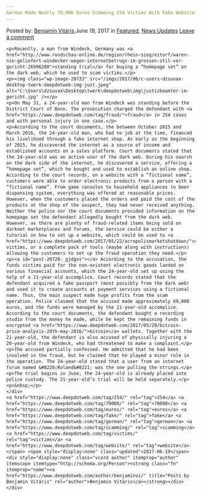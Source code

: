 ```yaml
---
German Made Nearly 70,000 Euros Scamming 254 Victims With Fake Website
---
```

<article class="post-listing post-20728 post type-post status-publish format-standard has-post-thumbnail hentry  tag-4076 tag-3882 tag-euros tag-fake tag-german tag-scamming tag-victims tag-website">
    <div class="post-inner">
        <span>Posted by: <a href="https://www.deepdotweb.com/author/benjaminvi/" title="">Benjamin Vitáris </a></span>
    <span>June 19, 2017</span>
    <span>in <a href="https://www.deepdotweb.com/category/deepdot-news/" rel="category tag">Featured</a>, <a href="https://www.deepdotweb.com/category/news-updates/" rel="category tag">News Updates</a></span>
    <span><a href="https://www.deepdotweb.com/2017/06/19/german-made-nearly-70000-euros-scamming-254-victims-fake-website/#respond">Leave a comment</a></span>
    </p>
    <div class="clear"></div>
    
    <p>Recently, a man from Windeck, Germany was <a href="http://www.rundschau-online.de/region/rhein-sieg/eitorf/waren-nie-geliefert-windecker-wegen-internetbetrugs-im-grossen-stil-vor-gericht-26996280">standing trial</a> for buying a “homepage set” on the dark web, which he used to scam victims.</p>
    <p><img class="wp-image-20733" src="/imgs/2017/06/c-users-dzsuvax-desktop-twerk-deepdotweb-img-just.jpeg" alt="C:\Users\dzsuvax\Desktop\twerk\deepdotweb\img\justizbeamter-im-gericht.jpg" /></p>
    <p>On May 31, a 24-year-old man from Windeck was standing before the District Court of Bonn. The prosecution charged the defendant with <a href="https://www.deepdotweb.com/tag/fraud/">fraud</a> in 254 cases and with personal injury in one case.</p>
    <p>According to the court documents, the between October 2015 and March 2016, the 24-year-old man, who had no job at the time, financed his livelihood through a fake internet shop. As early as the beginning of 2015, he discovered the internet as a source of income and established accounts on a sales platform. Court documents stated that the 24-year-old was an active user of the dark web. During his search on the dark side of the internet, he discovered a service, offering a “homepage set”, which he bought and used to establish an online shop. According to the court records, on a website with a “fictional name”, customers were able to order electronic products from a person with a “fictional name”. From game consoles to household appliances to beer dispensing system, everything was offered at reasonable prices. However, when the customers placed the orders and paid the cost of the products at the shop of the suspect, they had never received anything. Neither the police nor the court documents provided information on the homepage set the defendant allegedly bought from the dark web. However, as there are plenty of fraud-related items being sold on darknet marketplaces and forums, the service could be either a tutorial on how to set up a website, which could be used to <a href="https://www.deepdotweb.com/2017/05/22/acropolismarketshutdown/">scam</a> victims, or a complete pack of tools (maybe along with instructions) allowing the customers to set up the fraud operation they need.</p>
    <p><a id="post-20728-_gjdgxs"></a> According to the accusation, the funds victims paid for the non-existent electronic goods landed on various financial accounts, which the 24-year-old set up using the help of a 21-year-old accomplice. Court records stated that the defendant acquired a fake passport (most possibly from the dark web) and used it to create accounts at payment services using a fictional name. Thus, the main suspect made huge profits from the scam operation. Police claimed that the accused made approximately 69,000 euros, and the funds were managed by the 21-year-old accomplice. According to the court documents, the defendant bought a recording studio from the money he made, while he kept the remaining funds in encrypted <a href="https://www.deepdotweb.com/2017/05/28/bitcoin-price-analysis-29th-may-2016/">bitcoin</a> wallets. Together with the 21-year-old, the defendant is also accused of physically injuring a 20-year-old from Windeck, who had threatened to make a complaint.</p>
    <p>The accused partially confessed. He admitted that he had been involved in the fraud, but he claimed that he played a minor role in the operation. The 24-year-old stated that a user from an internet forum named &#8220;Roland&#8221; was the one pulling the strings.</p>
    <p>The trial begins in June, the 24-year-old is already placed into police custody. The 21-year-old’s trial will be held separately.</p>
    <p>&nbsp;</p>
    </div>
    <a href="https://www.deepdotweb.com/tag/254/" rel="tag">254</a> <a href="https://www.deepdotweb.com/tag/70000/" rel="tag">70000</a> <a href="https://www.deepdotweb.com/tag/euros/" rel="tag">euros</a> <a href="https://www.deepdotweb.com/tag/fake/" rel="tag">fake</a> <a href="https://www.deepdotweb.com/tag/german/" rel="tag">german</a> <a href="https://www.deepdotweb.com/tag/scamming/" rel="tag">scamming</a> <a href="https://www.deepdotweb.com/tag/victims/" rel="tag">victims</a> <a href="https://www.deepdotweb.com/tag/website/" rel="tag">website</a></span> <span style="display:none" class="updated">2017-06-19</span>
    <div style="display:none" class="vcard author" itemprop="author" itemscope itemtype="http://schema.org/Person"><strong class="fn" itemprop="name"><a href="https://www.deepdotweb.com/author/benjaminvi/" title="Posts by Benjamin Vitáris" rel="author">Benjamin Vitáris</a></strong></div>
    </div>
</article>

